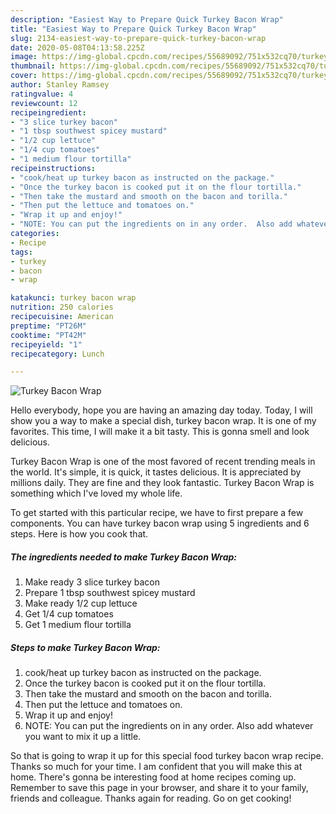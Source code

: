 ```yaml
---
description: "Easiest Way to Prepare Quick Turkey Bacon Wrap"
title: "Easiest Way to Prepare Quick Turkey Bacon Wrap"
slug: 2134-easiest-way-to-prepare-quick-turkey-bacon-wrap
date: 2020-05-08T04:13:58.225Z
image: https://img-global.cpcdn.com/recipes/55689092/751x532cq70/turkey-bacon-wrap-recipe-main-photo.jpg
thumbnail: https://img-global.cpcdn.com/recipes/55689092/751x532cq70/turkey-bacon-wrap-recipe-main-photo.jpg
cover: https://img-global.cpcdn.com/recipes/55689092/751x532cq70/turkey-bacon-wrap-recipe-main-photo.jpg
author: Stanley Ramsey
ratingvalue: 4
reviewcount: 12
recipeingredient:
- "3 slice turkey bacon"
- "1 tbsp southwest spicey mustard"
- "1/2 cup lettuce"
- "1/4 cup tomatoes"
- "1 medium flour tortilla"
recipeinstructions:
- "cook/heat up turkey bacon as instructed on the package."
- "Once the turkey bacon is cooked put it on the flour tortilla."
- "Then take the mustard and smooth on the bacon and torilla."
- "Then put the lettuce and tomatoes on."
- "Wrap it up and enjoy!"
- "NOTE: You can put the ingredients on in any order.  Also add whatever you want to mix it up a little."
categories:
- Recipe
tags:
- turkey
- bacon
- wrap

katakunci: turkey bacon wrap 
nutrition: 250 calories
recipecuisine: American
preptime: "PT26M"
cooktime: "PT42M"
recipeyield: "1"
recipecategory: Lunch

---
```



![Turkey Bacon Wrap](https://img-global.cpcdn.com/recipes/55689092/751x532cq70/turkey-bacon-wrap-recipe-main-photo.jpg)

Hello everybody, hope you are having an amazing day today. Today, I will show you a way to make a special dish, turkey bacon wrap. It is one of my favorites. This time, I will make it a bit tasty. This is gonna smell and look delicious.

Turkey Bacon Wrap is one of the most favored of recent trending meals in the world. It's simple, it is quick, it tastes delicious. It is appreciated by millions daily. They are fine and they look fantastic. Turkey Bacon Wrap is something which I've loved my whole life.




To get started with this particular recipe, we have to first prepare a few components. You can have turkey bacon wrap using 5 ingredients and 6 steps. Here is how you cook that.

<!--inarticleads1-->

##### The ingredients needed to make Turkey Bacon Wrap:

1. Make ready 3 slice turkey bacon
1. Prepare 1 tbsp southwest spicey mustard
1. Make ready 1/2 cup lettuce
1. Get 1/4 cup tomatoes
1. Get 1 medium flour tortilla




<!--inarticleads2-->

##### Steps to make Turkey Bacon Wrap:

1. cook/heat up turkey bacon as instructed on the package.
1. Once the turkey bacon is cooked put it on the flour tortilla.
1. Then take the mustard and smooth on the bacon and torilla.
1. Then put the lettuce and tomatoes on.
1. Wrap it up and enjoy!
1. NOTE: You can put the ingredients on in any order.  Also add whatever you want to mix it up a little.




So that is going to wrap it up for this special food turkey bacon wrap recipe. Thanks so much for your time. I am confident that you will make this at home. There's gonna be interesting food at home recipes coming up. Remember to save this page in your browser, and share it to your family, friends and colleague. Thanks again for reading. Go on get cooking!

